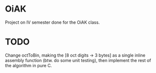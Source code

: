 # OiAK

Project on IV semester done for the OiAK class.

# TODO

Change octToBin, making the \[8 oct digits -> 3 bytes\] as a single inline assembly function (btw. do some unit testing), then implement the rest of the algorithm in pure C.
